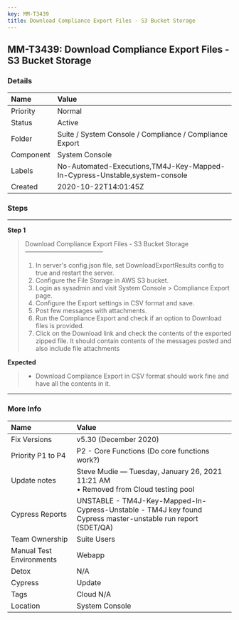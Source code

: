 ```yaml
---
key: MM-T3439
title: Download Compliance Export Files - S3 Bucket Storage
---
```


## MM-T3439: Download Compliance Export Files - S3 Bucket Storage

### Details

| Name      | Value                                                                      |
| :-------- | :------------------------------------------------------------------------- |
| Priority  | Normal                                                                     |
| Status    | Active                                                                     |
| Folder    | Suite / System Console / Compliance / Compliance Export                    |
| Component | System Console                                                             |
| Labels    | No-Automated-Executions,TM4J-Key-Mapped-In-Cypress-Unstable,system-console |
| Created   | 2020-10-22T14:01:45Z                                                       |

### Steps

<hr/>

**Step 1**

> <article>Download Compliance Export Files - S3 Bucket Storage<br>–––––––––––––––––––––––––<ol><li>In server's config.json file, set DownloadExportResults config to true and restart the server.</li><li> Configure the File Storage in AWS S3 bucket.</li><li> Login as sysadmin and visit System Console &gt; Compliance Export page.</li><li> Configure the Export settings in CSV format and save.</li><li> Post few messages with attachments.</li><li> Run the Compliance Export and check if an option to Download files is provided.</li><li>Click on the Download link and check the contents of the exported zipped file. It should contain contents of the messages posted and also include file attachments</li></ol></article>

**Expected**

> <article><ul><li>Download Compliance Export in CSV format should work fine and have all the contents in it.&nbsp;</li></ul></article>

<hr/>

### More Info

| Name                     | Value                                                                                                        |
| :----------------------- | :----------------------------------------------------------------------------------------------------------- |
| Fix Versions             | v5.30 (December 2020)                                                                                        |
| Priority P1 to P4        | P2 - Core Functions (Do core functions work?)                                                                |
| Update notes             | Steve Mudie — Tuesday, January 26, 2021 11:21 AM<br>• Removed from Cloud testing pool                        |
| Cypress Reports          | UNSTABLE - TM4J-Key-Mapped-In-Cypress-Unstable - TM4J key found Cypress master-unstable run report (SDET/QA) |
| Team Ownership           | Suite Users                                                                                                  |
| Manual Test Environments | Webapp                                                                                                       |
| Detox                    | N/A                                                                                                          |
| Cypress                  | Update                                                                                                       |
| Tags                     | Cloud N/A                                                                                                    |
| Location                 | System Console                                                                                               |
